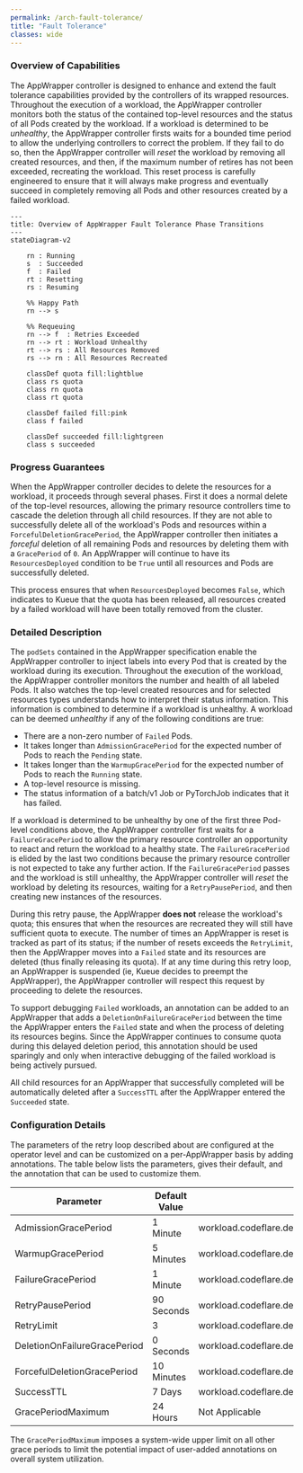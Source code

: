 ```yaml
---
permalink: /arch-fault-tolerance/
title: "Fault Tolerance"
classes: wide
---
```


### Overview of Capabilities

The AppWrapper controller is designed to enhance and extend the fault
tolerance capabilities provided by the controllers of its wrapped
resources. Throughout the execution of a workload, the AppWrapper
controller monitors both the status of the contained top-level
resources and the status of all Pods created by the workload. If a
workload is determined to be *unhealthy*, the AppWrapper controller
firsts waits for a bounded time period to allow the underlying
controllers to correct the problem.  If they fail to do so, then the
AppWrapper controller will *reset* the workload by removing all
created resources, and then, if the maximum number of retires has not
been exceeded, recreating the workload. This reset process is carefully
engineered to ensure that it will always make progress and eventually
succeed in completely removing all Pods and other resources created by
a failed workload.


```mermaid!
---
title: Overview of AppWrapper Fault Tolerance Phase Transitions
---
stateDiagram-v2

    rn : Running
    s  : Succeeded
    f  : Failed
    rt : Resetting
    rs : Resuming

    %% Happy Path
    rn --> s

    %% Requeuing
    rn --> f  : Retries Exceeded
    rn --> rt : Workload Unhealthy
    rt --> rs : All Resources Removed
    rs --> rn : All Resources Recreated

    classDef quota fill:lightblue
    class rs quota
    class rn quota
    class rt quota

    classDef failed fill:pink
    class f failed

    classDef succeeded fill:lightgreen
    class s succeeded
```

### Progress Guarantees

When the AppWrapper controller decides to delete the resources for a
workload, it proceeds through several phases. First it does a normal
delete of the top-level resources, allowing the primary resource
controllers time to cascade the deletion through all child resources.
If they are not able to successfully delete all of the workload's Pods
and resources within a `ForcefulDeletionGracePeriod`, the AppWrapper
controller then initiates a *forceful* deletion of all remaining Pods
and resources by deleting them with a `GracePeriod` of `0`.  An
AppWrapper will continue to have its `ResourcesDeployed` condition to
be `True` until all resources and Pods are successfully deleted.

This process ensures that when `ResourcesDeployed` becomes `False`,
which indicates to Kueue that the quota has been released, all
resources created by a failed workload will have been totally removed
from the cluster.

### Detailed Description

The `podSets` contained in the AppWrapper specification enable the
AppWrapper controller to inject labels into every Pod that is created
by the workload during its execution. Throughout the execution of the
workload, the AppWrapper controller monitors the number and health of
all labeled Pods. It also watches the top-level created resources and
for selected resources types understands how to interpret their status
information. This information is combined to determine if a workload
is unhealthy. A workload can be deemed *unhealthy* if any of the
following conditions are true:
   + There are a non-zero number of `Failed` Pods.
   + It takes longer than `AdmissionGracePeriod` for the expected
     number of Pods to reach the `Pending` state.
   + It takes longer than the `WarmupGracePeriod` for the expected
     number of Pods to reach the `Running` state.
   + A top-level resource is missing.
   + The status information of a batch/v1 Job or PyTorchJob indicates
     that it has failed.

If a workload is determined to be unhealthy by one of the first three
Pod-level conditions above, the AppWrapper controller first waits for
a `FailureGracePeriod` to allow the primary resource controller an
opportunity to react and return the workload to a healthy state. The
`FailureGracePeriod` is elided by the last two conditions because the
primary resource controller is not expected to take any further
action. If the `FailureGracePeriod` passes and the workload is still
unhealthy, the AppWrapper controller will *reset* the workload by
deleting its resources, waiting for a `RetryPausePeriod`, and then
creating new instances of the resources.

During this retry pause, the AppWrapper **does not** release the workload's
quota; this ensures that when the resources are recreated they will still
have sufficient quota to execute.  The number of times an AppWrapper is reset
is tracked as part of its status; if the number of resets exceeds the `RetryLimit`,
then the AppWrapper moves into a `Failed` state and its resources are deleted
(thus finally releasing its quota).  If at any time during this retry loop,
an AppWrapper is suspended (ie, Kueue decides to preempt the AppWrapper),
the AppWrapper controller will respect this request by proceeding to delete
the resources.

To support debugging `Failed` workloads, an annotation can be added to an
AppWrapper that adds a `DeletionOnFailureGracePeriod` between the time the
AppWrapper enters the `Failed` state and when the process of deleting its resources
begins. Since the AppWrapper continues to consume quota during this delayed deletion period,
this annotation should be used sparingly and only when interactive debugging of
the failed workload is being actively pursued.

All child resources for an AppWrapper that successfully completed will be automatically
deleted after a `SuccessTTL` after the AppWrapper entered the `Succeeded` state.

### Configuration Details

The parameters of the retry loop described about are configured at the operator level
and can be customized on a per-AppWrapper basis by adding annotations.
The table below lists the parameters, gives their default, and the annotation that
can be used to customize them.

| Parameter                    | Default Value | Annotation                                                             |
|------------------------------|---------------|------------------------------------------------------------------------|
| AdmissionGracePeriod         |      1 Minute | workload.codeflare.dev.appwrapper/admissionGracePeriodDuration         |
| WarmupGracePeriod            |     5 Minutes | workload.codeflare.dev.appwrapper/warmupGracePeriodDuration            |
| FailureGracePeriod           |      1 Minute | workload.codeflare.dev.appwrapper/failureGracePeriodDuration           |
| RetryPausePeriod             |    90 Seconds | workload.codeflare.dev.appwrapper/retryPausePeriodDuration             |
| RetryLimit                   |             3 | workload.codeflare.dev.appwrapper/retryLimit                           |
| DeletionOnFailureGracePeriod |     0 Seconds | workload.codeflare.dev.appwrapper/deletionOnFailureGracePeriodDuration |
| ForcefulDeletionGracePeriod  |    10 Minutes | workload.codeflare.dev.appwrapper/forcefulDeletionGracePeriodDuration  |
| SuccessTTL                   |        7 Days | workload.codeflare.dev.appwrapper/successTTLDuration                   |
| GracePeriodMaximum           |      24 Hours | Not Applicable                                                         |

The `GracePeriodMaximum` imposes a system-wide upper limit on all other grace periods to
limit the potential impact of user-added annotations on overall system utilization.
